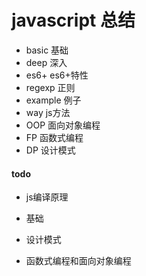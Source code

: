 # javascript 总结

- basic 基础
- deep 深入
- es6+ es6+特性
- regexp 正则
- example 例子
- way js方法
- OOP 面向对象编程
- FP 函数式编程
- DP 设计模式

#### todo

- js编译原理

- 基础

- 设计模式

- 函数式编程和面向对象编程
